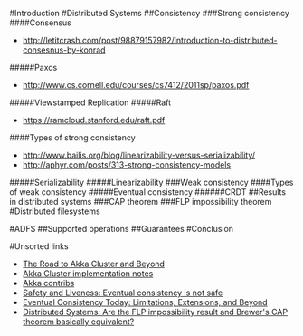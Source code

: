 #Introduction
#Distributed Systems
##Consistency
###Strong consistency
####Consensus
* http://letitcrash.com/post/98879157982/introduction-to-distributed-consesnus-by-konrad

#####Paxos
* http://www.cs.cornell.edu/courses/cs7412/2011sp/paxos.pdf

#####Viewstamped Replication
#####Raft
* https://ramcloud.stanford.edu/raft.pdf

####Types of strong consistency
* http://www.bailis.org/blog/linearizability-versus-serializability/
* http://aphyr.com/posts/313-strong-consistency-models

#####Serializability
#####Linearizability
###Weak consistency
####Types of weak consistency
#####Eventual consistency
######CRDT
##Results in distributed systems
###CAP theorem
###FLP impossibility theorem
#Distributed filesystems

#ADFS
##Supported operations
##Guarantees
#Conclusion

#Unsorted links

* [The Road to Akka Cluster and Beyond](http://www.slideshare.net/jboner/the-road-to-akka-cluster-and-beyond)
* [Akka Cluster implementation notes](https://gist.github.com/jboner/7692270)
* [Akka contribs](http://doc.akka.io/docs/akka/snapshot/contrib/)
* [Safety and Liveness: Eventual consistency is not safe](http://www.bailis.org/blog/safety-and-liveness-eventual-consistency-is-not-safe/)
* [Eventual Consistency Today: Limitations, Extensions, and Beyond](https://www.cs.berkeley.edu/~alig/papers/eventual-consistency-limitations-extensions.pdf)
* [Distributed Systems: Are the FLP impossibility result and Brewer's CAP theorem basically equivalent?](http://www.quora.com/Distributed-Systems/Are-the-FLP-impossibility-result-and-Brewers-CAP-theorem-basically-equivalent)
